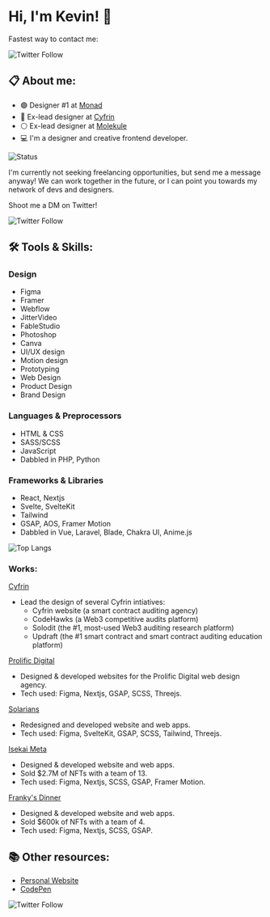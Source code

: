 # Hi, I'm Kevin! 👋

Fastest way to contact me:

![Twitter Follow](https://img.shields.io/twitter/follow/kvncnls?style=social)

## 📋 About me:
- 🟣 Designer #1 at [Monad](https://www.monad.xyz)
- 🔵 Ex-lead designer at [Cyfrin](https://www.cyfrin.io)
- ⚪️ Ex-lead designer at [Molekule](https://molekule.com/)
- 💻 I'm a designer and creative frontend developer.

![Status](https://img.shields.io/badge/Status-unavailable-red)

I'm currently not seeking freelancing opportunities, but send me a message anyway! We can work together in the future, or I can point you towards my network of devs and designers.

Shoot me a DM on Twitter!

![Twitter Follow](https://img.shields.io/twitter/follow/kvncnls?style=social)

## 🛠 Tools & Skills:

### Design
- Figma
- Framer
- Webflow
- JitterVideo
- FableStudio
- Photoshop
- Canva
- UI/UX design
- Motion design
- Prototyping 
- Web Design
- Product Design
- Brand Design

### Languages & Preprocessors
- HTML & CSS
- SASS/SCSS
- JavaScript
- Dabbled in PHP, Python

### Frameworks & Libraries
- React, Nextjs
- Svelte, SvelteKit
- Tailwind
- GSAP, AOS, Framer Motion
- Dabbled in Vue, Laravel, Blade, Chakra UI, Anime.js

![Top Langs](https://github-readme-stats.vercel.app/api/top-langs/?username=kvncnls&theme=tokyonight)

### Works:
[Cyfrin](www.cyfrin.io)
- Lead the design of several Cyfrin intiatives:
  - Cyfrin website (a smart contract auditing agency)
  - CodeHawks (a Web3 competitive audits platform)
  - Solodit (the #1, most-used Web3 auditing research platform)
  - Updraft (the #1 smart contract and smart contract auditing education platform)

[Prolific Digital](https://www.prolificdigital.com)
- Designed & developed websites for the Prolific Digital web design agency.
- Tech used: Figma, Nextjs, GSAP, SCSS, Threejs.

[Solarians](https://www.solarians.click)
- Redesigned and developed website and web apps.
- Tech used: Figma, SvelteKit, GSAP, SCSS, Tailwind, Threejs.

[Isekai Meta](https://isekaimeta.com/)
- Designed & developed website and web apps.
- Sold $2.7M of NFTs with a team of 13.
- Tech used: Figma, Nextjs, SCSS, GSAP, Framer Motion.

[Franky's Dinner](https://www.frankythefrog.com/)
- Designed & developed website and web apps.
- Sold $600k of NFTs with a team of 4.
- Tech used: Figma, Nextjs, SCSS, GSAP.

## 📚 Other resources:
- [Personal Website](https://www.kevincanlas.com/)
- [CodePen](https://codepen.io/kvncnls)

![Twitter Follow](https://img.shields.io/twitter/follow/kvncnls?style=social)

